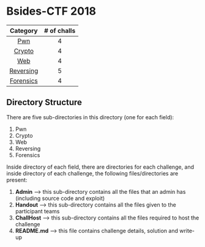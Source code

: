 # Bsides-CTF 2018

|Category|# of challs|
|:-:|:-:|
|[Pwn](Pwn/)|4|
|[Crypto](Crypto/)|4|
|[Web](Web/)|4|
|[Reversing](Reversing/)|5|
|[Forensics](Forensics/)|4|

## Directory Structure
There are five sub-directories in this directory (one for each field):
1. Pwn
2. Crypto
3. Web
4. Reversing
5. Forensics

Inside directory of each field, there are directories for each challenge, and inside directory of each challenge, the following files/directories are present:
1. **Admin** --> this sub-directory contains all the files that an admin has (including source code and exploit)
2. **Handout** --> this sub-directory contains all the files given to the participant teams
3. **ChallHost** --> this sub-directory contains all the files required to host the challenge
4. **README.md** --> this file contains challenge details, solution and write-up
